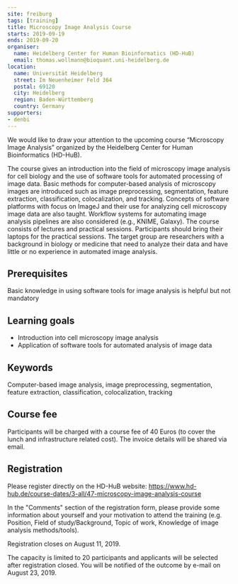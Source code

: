 ```yaml
---
site: freiburg
tags: [training]
title: Microscopy Image Analysis Course
starts: 2019-09-19
ends: 2019-09-20
organiser:
  name: Heidelberg Center for Human Bioinformatics (HD-HuB)
  email: thomas.wollmann@bioquant.uni-heidelberg.de
location:
  name: Universität Heidelberg
  street: Im Neuenheimer Feld 364
  postal: 69120
  city: Heidelberg
  region: Baden-Württemberg
  country: Germany
supporters:
- denbi
---
```



We would like to draw your attention to the upcoming course
“Microscopy Image Analysis” organized by the Heidelberg Center for Human Bioinformatics (HD-HuB).


The course gives an introduction into the field of microscopy image analysis for cell biology and the use of software tools
for automated processing of image data. Basic methods for computer-based analysis of microscopy images are introduced such
as image preprocessing, segmentation, feature extraction, classification, colocalization, and tracking.
Concepts of software platforms with focus on ImageJ and their use for analyzing cell microscopy image data
are also taught. Workflow systems for automating image analysis pipelines are also considered (e.g., KNIME, Galaxy).
The course consists of lectures and practical sessions. Participants should bring their laptops for the practical sessions.
The target group are researchers with a background in biology or medicine
that need to analyze their data and have little or no experience in automated image analysis.

## Prerequisites

Basic knowledge in using software tools for image analysis is helpful but not mandatory 

## Learning goals

- Introduction into cell microscopy image analysis
- Application of software tools for automated analysis of image data

## Keywords

Computer-based image analysis, image preprocessing, segmentation, feature extraction, classification, colocalization, tracking

## Course fee

Participants will be charged with a course fee of 40 Euros
(to cover the lunch and infrastructure related cost). The invoice details will be shared via email.

## Registration

Please register directly on the HD-HuB website: https://www.hd-hub.de/course-dates/3-all/47-microscopy-image-analysis-course

In the "Comments" section of the registration form, please provide some information about yourself and
your motivation to attend the training (e.g. Position, Field of study/Background, Topic of work, Knowledge of image analysis methods/tools).

Registration closes on August 11, 2019.

The capacity is limited to 20 participants and applicants will be selected after registration closed. You will be notified of the outcome by e-mail on August 23, 2019.


